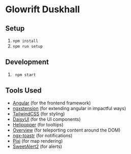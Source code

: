 # Glowrift Duskhall

## Setup

1. `npm install`
1. `npm run setup`

## Development

1. ` npm start`

## Tools Used

- [Angular](https://angular.io/) (for the frontend framework)
- [ngxstension](https://ngxtension.netlify.app/) (for extending angular in impactful ways)
- [TailwindCSS](https://tailwindcss.com/docs) (for styling)
- [DaisyUI](https://daisyui.com/components/) (for the UI components)
- [Helipopper](https://ngneat.github.io/helipopper/) (for tooltips)
- [Overview](https://github.com/ngneat/overview) (for teleporting content around the DOM)
- [ngx-toastr](https://ngx-toastr.vercel.app/) (for notifications)
- [Pixi](https://pixijs.com/8.x/guides/getting-started/intro) (for map rendering)
- [SweetAlert2](https://github.com/sweetalert2/ngx-sweetalert2) (for alerts)
